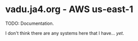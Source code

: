 # vadu.ja4.org - AWS us-east-1

TODO: Documentation.

I don't think there are any systems here that I have... *yet*.